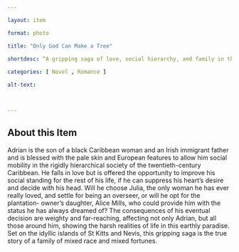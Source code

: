 ```yaml
--- 

layout: item 

format: photo 

title: "Only God Can Make a Tree"

shortdesc: “A gripping saga of love, social hierarchy, and family in the Caribbean.”
 
categories: [ Novel , Romance ]

alt-text:  

 

--- 
```


## About this Item 

Adrian is the son of a black Caribbean woman and an Irish immigrant father and is blessed with the pale skin and European features to allow him social mobility in the rigidly hierarchical society of the twentieth-century Caribbean. He falls in love but is offered the opportunity to improve his social standing for the rest of his life, if he can suppress his heart’s desire and decide with his head. Will he choose Julia, the only woman he has ever really loved, and settle for being an overseer, or will he opt for the plantation- owner’s daughter, Alice Mills, who could provide him with the status he has always dreamed of? The consequences of his eventual decision are weighty and far-reaching, affecting not only Adrian, but all those around him, showing the harsh realities of life in this earthly paradise. Set on the idyllic islands of St Kitts and Nevis, this gripping saga is the true story of a family of mixed race and mixed fortunes.
